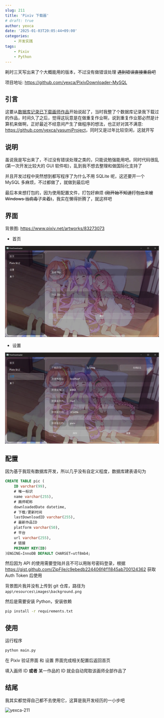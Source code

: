 ```yaml
---
slug: 211
title: 'Pixiv 下载器'
# draft: true
author: yexca
date: '2025-01-03T20:05:44+09:00'
categories:
    - 开发实践
tags:
    - Pixiv
    - Python
---
```


耗时三天写出来了个大概能用的版本，不过没有做错误处理 ~~遇到错误直接重启吧~~

项目地址: <https://github.com/yexca/PixivDownloader-MySQL>

## 引言

这要从[数据库记录已下载画师作品](https://blog.yexca.net/archives/94/)开始说起了，当时我整了个数据库记录我下载过的作品，时间久了之后，觉得这玩意是在做重复作业啊，说到重复作业那必然是计算机来做啊，正好最近不经意间产生了做程序的想法，也正好对其不满意: <https://github.com/yexca/yasumiProject>，同时又是过年比较空闲，这就开写

## 说明

虽说我是写出来了，不过没有错误处理之类的，只能说勉强能用吧。同时代码很乱 (第一次开发比较大的 GUI 软件啦)，乱到我不想去整理和做国际化支持了

并且开发过程中突然想到都写程序了为什么不用 SQLite 呢，这还要开一个 MySQL 多麻烦，不过都做了，就做到最后吧

最后本来想打包的，因为使用配置文件，打包好麻烦 ~~(刚开始不知道打包出来被 Windows 当病毒了来着)~~，我实在懒得折腾了，就这样吧

## 界面

背景图: <https://www.pixiv.net/artworks/83273073>

- 首页

![home](https://github.com/yexca/picx-images-hosting/raw/master/2025/01-PixivDownloader/home.4ckyo63bny.webp)

- 设置

![settings](https://github.com/yexca/picx-images-hosting/raw/master/2025/01-PixivDownloader/settings.5fknz20gje.webp)

## 配置

因为基于我现有数据库开发，所以几乎没有自定义程度，数据库建表语句为

```sql
CREATE TABLE pic (
    ID varchar(99),
    # 唯一标识
    name varchar(255),
    # 画师昵称
    downloadedDate datetime,
    # 下载/更新时间
    lastDownloadID varchar(255),
    # 最新作品ID
    platform varchar(50),
    # 平台
    url varchar(255),
    # 链接
    PRIMARY KEY(ID)
)ENGINE=InnoDB DEFAULT CHARSET=utf8mb4;
```

然后因为 API 的使用需要登陆并且不可以用账号密码登录，根据 <https://gist.github.com/ZipFile/c9ebedb224406f4f11845ab700124362> 获取 Auth Token 后使用

背景图片我并没有上传到 git 仓库，路径为 `app\resources\images\background.png`

然后是需要安装 Python，安装依赖

```bash
pip install -r requirements.txt
```

## 使用

运行程序

```bash
python main.py
```

在 Pixiv 验证界面 和 设置 界面完成相关配置后返回首页

填入画师 ID **或者** 某一作品的 ID 就会自动爬取该画师全部作品了

## 结尾

我其实都觉得自己都不去使用它，这算是我开发经历的一小步吧

![yexca-211](https://count.getloli.com/@yexca-211)
